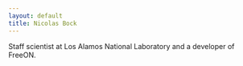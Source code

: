 ```yaml
---
layout: default
title: Nicolas Bock
---
```


Staff scientist at Los Alamos National Laboratory and a developer of FreeON.
